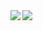 <a href="https://github.com/anuraghazra/github-readme-stats">
  <img align="left" src="https://github-readme-stats.vercel.app/api?username=mk1484&count_private=true&show_icons=true" />
</a>
<a href="https://github.com/anuraghazra/github-readme-stats">
  <img align="left" src="https://github-readme-stats.vercel.app/api/top-langs/?username=mk1484" />
</a>
